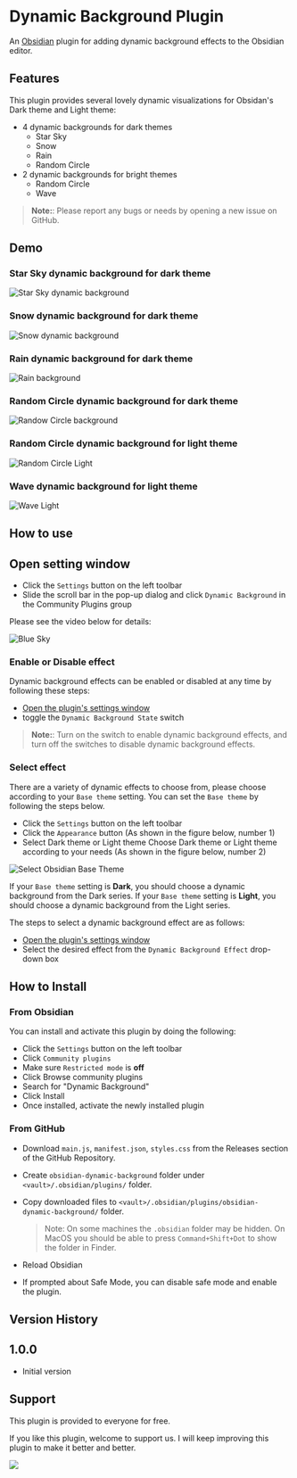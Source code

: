 # Dynamic Background Plugin

An [Obsidian](https://obsidian.md) plugin for adding dynamic background effects to the Obsidian editor.

## Features

This plugin provides several lovely dynamic visualizations for Obsidan's Dark theme and Light theme:

- 4 dynamic backgrounds for dark themes
  - Star Sky
  - Snow
  - Rain
  - Random Circle
- 2 dynamic backgrounds for bright themes
  - Random Circle
  - Wave

> **Note:**: Please report any bugs or needs by opening a new issue on GitHub.

## Demo

### Star Sky dynamic background for dark theme

![Star Sky dynamic background](https://raw.githubusercontent.com/samuelsong70/obsidian-dynamic-background/master/assets/star-sky-dark.gif)

### Snow dynamic background for dark theme

![Snow dynamic background](https://raw.githubusercontent.com/samuelsong70/obsidian-dynamic-background/master/assets/snow-dark.gif)

### Rain dynamic background for dark theme

![Rain background](https://raw.githubusercontent.com/samuelsong70/obsidian-dynamic-background/master/assets/rain-dark.gif)

### Random Circle dynamic background for dark theme

![Randow Circle background](https://raw.githubusercontent.com/samuelsong70/obsidian-dynamic-background/master/assets/random-circle-dark.gif)

### Random Circle dynamic background for light theme

![Random Circle Light](https://raw.githubusercontent.com/samuelsong70/obsidian-dynamic-background/master/assets/random-circle-light.gif)

### Wave dynamic background for light theme

![Wave Light](https://raw.githubusercontent.com/samuelsong70/obsidian-dynamic-background/master/assets/wave-light.gif)


## How to use

## Open setting window

- Click the `Settings` button on the left toolbar
- Slide the scroll bar in the pop-up dialog and click `Dynamic Background` in the Community Plugins group

Please see the video below for details:

![Blue Sky](https://raw.githubusercontent.com/samuelsong70/obsidian-dynamic-background/master/assets/open-plugin-settings-window.gif)

### Enable or Disable effect

Dynamic background effects can be enabled or disabled at any time by following these steps:

- [Open the plugin's settings window](#open-setting-window)
- toggle the `Dynamic Background State` switch

> **Note:**: Turn on the switch to enable dynamic background effects, and turn off the switches to disable dynamic background effects.

### Select effect

There are a variety of dynamic effects to choose from, please choose according to your `Base theme` setting. You can set the `Base theme` by following the steps below.

- Click the `Settings` button on the left toolbar
- Click the `Appearance` button (As shown in the figure below, number 1)
- Select Dark theme or Light theme Choose Dark theme or Light theme according to your needs (As shown in the figure below, number 2)

![Select Obsidian Base Theme](https://raw.githubusercontent.com/samuelsong70/obsidian-dynamic-background/master/assets/select-obsidian-base-theme.jpg)


If your `Base theme` setting is **Dark**, you should choose a dynamic background from the Dark series. If your `Base theme` setting is **Light**, you should choose a dynamic background from the Light series.

The steps to select a dynamic background effect are as follows:

- [Open the plugin's settings window](#open-setting-window)
- Select the desired effect from the `Dynamic Background Effect` drop-down box

## How to Install

### From Obsidian 

You can install and activate this plugin by doing the following:

- Click the `Settings` button on the left toolbar
- Click `Community plugins`
- Make sure `Restricted mode` is **off**
- Click Browse community plugins
- Search for "Dynamic Background"
- Click Install
- Once installed, activate the newly installed plugin

### From GitHub

- Download `main.js`, `manifest.json`, `styles.css` from the Releases section of the GitHub Repository.
- Create `obsidian-dynamic-background` folder under `<vault>/.obsidian/plugins/` folder.
- Copy downloaded files to `<vault>/.obsidian/plugins/obsidian-dynamic-background/` folder.  
  
  >Note: On some machines the `.obsidian` folder may be hidden. On MacOS you should be able to press `Command+Shift+Dot` to show the folder in Finder.

- Reload Obsidian
- If prompted about Safe Mode, you can disable safe mode and enable the plugin.

## Version History

## 1.0.0

- Initial version

## Support

This plugin is provided to everyone for free. 

If you like this plugin, welcome to support us. I will keep improving this plugin to make it better and better.

<a href="https://www.buymeacoffee.com/samuelsong"><img src="https://img.buymeacoffee.com/button-api/?text=Buy me a coffee&emoji=☕&slug=codetab&button_colour=e3e7ef&font_colour=262626&font_family=Inter&outline_colour=262626&coffee_colour=ff0000"></a>

